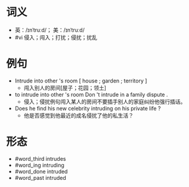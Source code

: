 # 词义
- 英：/ɪnˈtruːd/； 美：/ɪnˈtruːd/
- #vi 侵入；闯入；打扰；侵扰；扰乱
# 例句
- Intrude into other 's room [ house ; garden ; territory ]
	- 闯入别人的房间[屋子；花园；领土]
- to intrude into other 's room Don 't intrude in a family dispute .
	- 侵入；侵扰例句闯入某人的房间不要插手别人的家庭纠纷他强行插话。
- Does he find his new celebrity intruding on his private life ?
	- 他是否感觉到他最近的成名侵扰了他的私生活？
# 形态
- #word_third intrudes
- #word_ing intruding
- #word_done intruded
- #word_past intruded
